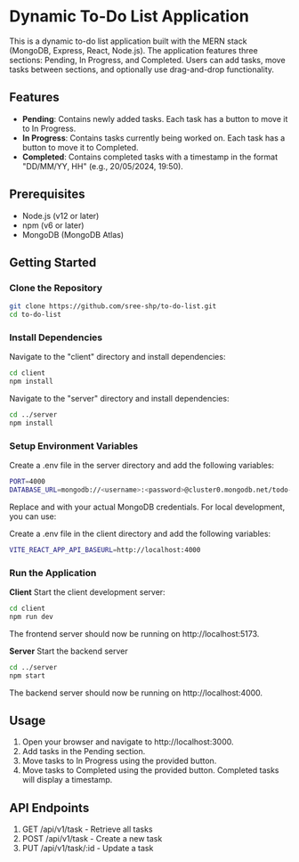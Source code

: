 # Dynamic To-Do List Application

This is a dynamic to-do list application built with the MERN stack (MongoDB, Express, React, Node.js). The application features three sections: Pending, In Progress, and Completed. Users can add tasks, move tasks between sections, and optionally use drag-and-drop functionality.

## Features

- **Pending**: Contains newly added tasks. Each task has a button to move it to In Progress.
- **In Progress**: Contains tasks currently being worked on. Each task has a button to move it to Completed.
- **Completed**: Contains completed tasks with a timestamp in the format "DD/MM/YY, HH" (e.g., 20/05/2024, 19:50).

## Prerequisites

- Node.js (v12 or later)
- npm (v6 or later)
- MongoDB (MongoDB Atlas)

## Getting Started

### Clone the Repository

```sh
git clone https://github.com/sree-shp/to-do-list.git
cd to-do-list
```

### Install Dependencies

Navigate to the "client" directory and install dependencies:

```sh
cd client
npm install
```

 Navigate to the "server" directory and install dependencies:

 ```sh
cd ../server
npm install
```

### Setup Environment Variables

Create a .env file in the server directory and add the following variables:

```sh
PORT=4000
DATABASE_URL=mongodb://<username>:<password>@cluster0.mongodb.net/todo-app?retryWrites=true&w=majority
```
Replace <username> and <password> with your actual MongoDB credentials. For local development, you can use:

Create a .env file in the client directory and add the following variables:

```sh
VITE_REACT_APP_API_BASEURL=http://localhost:4000
```

### Run the Application 

**Client** 
Start the client development server:

```sh
cd client
npm run dev
```

The frontend server should now be running on http://localhost:5173.

 **Server**
 Start the backend server

 ```sh
cd ../server
npm start
```

The backend server should now be running on http://localhost:4000.

## Usage
1. Open your browser and navigate to http://localhost:3000.
2. Add tasks in the Pending section.
3. Move tasks to In Progress using the provided button.
4. Move tasks to Completed using the provided button. Completed tasks will display a timestamp.

## API Endpoints
1. GET /api/v1/task - Retrieve all tasks
2. POST /api/v1/task - Create a new task
3. PUT /api/v1/task/:id - Update a task
